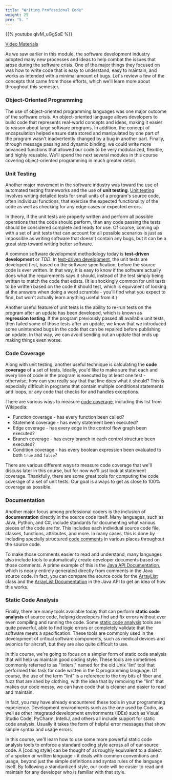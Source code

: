 ```yaml
---
title: "Writing Professional Code"
weight: 25
pre: "5. "
---
```

{{% youtube qIvM_uGgSoE %}}

[Video Materials](video)

As we saw earlier in this module, the software development industry adopted many new processes and ideas to help combat the issues that arose during the software crisis. One of the major things they focused on was how to write code that is easy to understand, easy to maintain, and works as intended with a minimal amount of bugs. Let's review a few of the concepts that came from those efforts, which we'll learn more about throughout this semester.

### Object-Oriented Programming

The use of object-oriented programming languages was one major outcome of the software crisis. An object-oriented language allows developers to build code that represents real-world concepts and ideas, making it easier to reason about large software programs. In addition, the concept of encapsulation helped ensure data stored and manipulated by one part of the program wasn't inadvertently changed by a bug in another part. Finally, through message passing and dynamic binding, we could write more advanced functions that allowed our code to be very modularized, flexible, and highly reusable. We'll spend the next several modules in this course covering object-oriented programming in much greater detail.

### Unit Testing

Another major movement in the software industry was toward the use of automated testing frameworks and the use of **unit testing**. [Unit testing](https://en.wikipedia.org/wiki/Unit_testing) involves writing detailed tests for small units of a program's source code, often individual functions, that exercise the expected functionality of the code as well as checking for any edge cases or expected errors. 

In theory, if the unit tests are properly written and perform all possible operations that the code should perform, than any code passing the tests should be considered complete and ready for use. Of course, coming up with a set of unit tests that can account for all possible scenarios is just as impossible as writing software that doesn't contain any bugs, but it can be a great step toward writing better software.

A common software development methodology today is **test-driven development** or *TDD*. In [test-driven development](https://en.wikipedia.org/wiki/Test-driven_development), the unit tests are developed first, based on the software specification, before the source code is ever written. In that way, it is easy to know if the software actually does what the requirements says it should, instead of the test simply being written to match the code that exists. (It is shockingly common for unit tests to be written based on the code it should test, which is equivalent of looking at the answers when doing a word scramble - you'll find what you expect to find, but won't actually learn anything useful from it.)

Another useful feature of unit tests is the ability to re-run tests on the program after an update has been developed, which is known as **regression testing**. If the program previously passed all available unit tests, then failed some of those tests after an update, we know that we introduced some unintended bugs in the code that can be repaired before publishing an update. In that way, we can avoid sending out an update that ends up making things even worse. 

### Code Coverage

Along with unit testing, another useful technique is calculating the **code coverage** of a set of tests. Ideally, you'd like to make sure that each and every line of code in the program is executed by at least one test - otherwise, how can you really say that that line does what it should? This is especially difficult in programs that contain multiple conditional statements and loops, or any code that checks for and handles exceptions. 

There are various ways to measure [code coverage](https://en.wikipedia.org/wiki/Code_coverage), including this list from Wikipedia:

* Function coverage - has every function been called?
* Statement coverage - has every statement been executed?
* Edge coverage - has every edge in the control flow graph been executed?
* Branch coverage - has every branch in each control structure been executed?
* Condition coverage - has every boolean expression been evaluated to both `true` and `false`?

There are various different ways to measure code coverage that we'll discuss later in this course, but for now we'll just look at statement coverage. Thankfully, there are some great tools for computing the code coverage of a set of unit tests. Our goal is always to get as close to 100% coverage as possible. 

### Documentation

Another major focus among professional coders is the inclusion of **documentation** directly in the source code itself. Many languages, such as Java, Python, and C#, include standards for documenting what various pieces of the code are for. This includes each individual source code file, classes, functions, attributes, and more. In many cases, this is done by including specially structured [code comments](https://en.wikipedia.org/wiki/Comment_(computer_programming)) in various places throughout the source code. 

To make those comments easier to read and understand, many languages also include tools to automatically create developer documents based on those comments. A prime example of this is the [Java API Documentation](https://docs.oracle.com/javase/8/docs/api/), which is nearly entirely generated directly from comments in the Java source code. In fact, you can compare the source code for the [ArrayList](http://hg.openjdk.java.net/jdk8/jdk8/jdk/file/tip/src/share/classes/java/util/ArrayList.java) class and the [ArrayList Documentation](https://docs.oracle.com/javase/8/docs/api/) in the Java API to get an idea of how this works.

### Static Code Analysis

Finally, there are many tools available today that can perform **static code analysis** of source code, helping developers find and fix errors without ever even compiling and running the code. Some [static code analysis](https://en.wikipedia.org/wiki/Static_program_analysis) tools are quite powerful, able to find logic errors or completely validate that the software meets a specification. These tools are commonly used in the development of critical software components, such as medical devices and avionics for aircraft, but they are also quite difficult to use. 

In this course, we're going to focus on a simpler form of static code analysis that will help us maintain good coding style. These tools are sometimes commonly referred to as "linters," named for the old Unix 'lint' tool that performed this task for code written in the C programming language. Of course, the use of the term "lint" is a reference to the tiny bits of fiber and fuzz that are shed by clothing, with the idea that by removing the "lint" that makes our code messy, we can have code that is cleaner and easier to read and maintain.

In fact, you may have already encountered these tools in your programming experience. Development environments such as the one used by Codio, as well as other integrated development environments (IDEs) such as Visual Studio Code, PyCharm, IntelliJ, and others all include support for static code analysis. Usually it takes the form of helpful error messages that show simple syntax and usage errors.

In this course, we'll learn how to use some more powerful static code analysis tools to enforce a standard coding style across all of our source code. A [coding style] can be thought of as roughly equivalent to a dialect of a spoken or written language - it deals with common conventions and usage, beyond just the simple definitions and syntax rules of the language itself. By following a standardized style, our code will be easier to read and maintain for any developer who is familiar with that style. 
